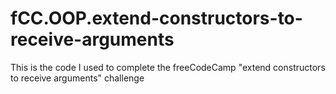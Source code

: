 # fCC.OOP.extend-constructors-to-receive-arguments
This is the code I used to complete the freeCodeCamp "extend constructors to receive arguments" challenge
